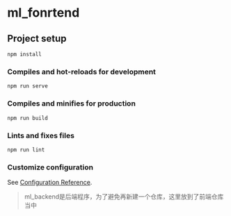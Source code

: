# ml_fonrtend

## Project setup
```
npm install
```

### Compiles and hot-reloads for development
```
npm run serve
```

### Compiles and minifies for production
```
npm run build
```

### Lints and fixes files
```
npm run lint
```

### Customize configuration
See [Configuration Reference](https://cli.vuejs.org/config/).

> ml_backend是后端程序，为了避免再新建一个仓库，这里放到了前端仓库当中
